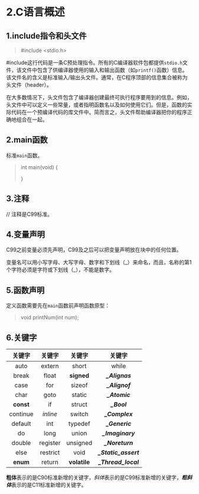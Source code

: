 # 2.C语言概述

## 1.include指令和头文件

> #include <stdio.h>

#include这行代码是一条C预处理指令。所有的C编译器软件包都提供`stdio.h`文件，该文件中包含了供编译器使用的输入和输出函数（如`printf()`函数）信息。该文件名的含义是标准输入/输出头文件。通常，在C程序顶部的信息集合被称为头文件（header）。

在大多数情况下，头文件包含了编译器创建最终可执行程序要用到的信息。例如，头文件中可以定义一些常量，或者指明函数名以及如何使用它们。但是，函数的实际代码在一个预编译代码的库文件中。简而言之，头文件帮助编译器把你的程序正确地组合在一起。

## 2.main函数
标准`main`函数。
> int main(void) {
>
> }

## 3.注释

// 注释是C99标准。

## 4.变量声明

C99之前变量必须先声明，C99及之后可以把变量声明放在块中的任何位置。

变量名可以用小写字母、大写字母、数字和下划线（\_）来命名，而且，名称的第1个字符必须是字符或下划线（\_），不能是数字。

## 5.函数声明

定义函数需要先在`main`函数前声明函数原型：

> void printNum(int num);

## 6.关键字

|  关键字   |  关键字  |    关键字    |        关键字        |
| :-------: | :------: | :----------: | :------------------: |
|   auto    |  extern  |    short     |        while         |
|   break   |  float   |  **signed**  |    ***_Alignas***    |
|   case    |   for    |    sizeof    |    ***_Alignof***    |
|   char    |   goto   |    static    |    ***_Atomic***     |
| **const** |    if    |    struct    |     ***_Bool***      |
| continue  | *inline* |    switch    |    ***_Complex***    |
|  default  |   int    |   typedef    |    ***_Generic***    |
|    do     |   long   |    union     |   ***_Imaginary***   |
|  double   | register |   unsigned   |   ***_Noreturn***    |
|   else    | restrict |     void     | ***_Static_assert*** |
| **enum**  |  return  | **volatile** | ***_Thread_local***  |

**粗体**表示的是C90标准新增的关键字，*斜体*表示的是C99标准新增的关键字，***粗斜体***表示的是C11标准新增的关键字。
